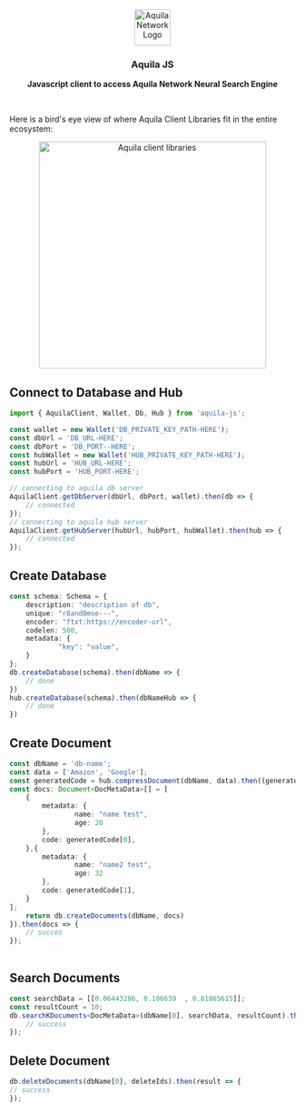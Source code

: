 <div align="center">
  <a href="https://aquila.network">
    <img
      src="https://user-images.githubusercontent.com/19545678/133918727-5a37c6be-676f-427b-8c86-dd50f58d1287.png"
      alt="Aquila Network Logo"
      height="64"
    />
  </a>
  <br />
  <p>
    <h3>
      <b>
        Aquila JS
      </b>
    </h3>
  </p>
  <p>
    <b>
      Javascript client to access Aquila Network Neural Search Engine
    </b>
  </p>
  <br/>
</div>

Here is a bird's eye view of where Aquila Client Libraries fit in the entire ecosystem:
<div align="center">
  <img
    src="https://user-images.githubusercontent.com/19545678/133918436-63c39f8a-aa6c-4d7c-939a-20e35cc8b2c2.png"
    alt="Aquila client libraries"
    height="400"
  />
 <br/>
</div>

## Connect to Database and Hub
```ts
import { AquilaClient, Wallet, Db, Hub } from 'aquila-js';

const wallet = new Wallet('DB_PRIVATE_KEY_PATH-HERE');
const dbUrl = 'DB_URL-HERE';
const dbPort = 'DB_PORT--HERE';
const hubWallet = new Wallet('HUB_PRIVATE_KEY_PATH-HERE');
const hubUrl = 'HUB_URL-HERE';
const hubPort = 'HUB_PORT-HERE';

// connecting to aquila db server
AquilaClient.getDbServer(dbUrl, dbPort, wallet).then(db => {
	// connected
});
// connecting to aquila hub server
AquilaClient.getHubServer(hubUrl, hubPort, hubWallet).then(hub => {
	// connected
});
```

## Create Database

```ts
const schema: Schema = {
	description: "description of db",
	unique: "r8and0mse---",
	encoder: "ftxt:https://encoder-url",
	codelen: 500,
	metadata: {
			"key": "value",
	}
};
db.createDatabase(schema).then(dbName => {
	// done
})
hub.createDatabase(schema).then(dbNameHub => {
	// done
})
```

## Create Document

```ts
const dbName = 'db-name';
const data = ['Amazon', 'Google'];
const generatedCode = hub.compressDocument(dbName, data).then((generatedCode: as number[][]) => {
const docs: Document<DocMetaData>[] = [
	{
		metadata: {
				name: "name test",
				age: 20
		},
		code: generatedCode[0],
	},{
		metadata: {
				name: "name2 test",
				age: 32
		},
		code: generatedCode[1],
	}
];
	return db.createDocuments(dbName, docs)
}).then(docs => {
	// succes	
});
	
```

## Search Documents

```ts
const searchData = [[0.06443286, 0.106639  , 0.81865615]];
const resultCount = 10;
db.searchKDocuments<DocMetaData>(dbName[0], searchData, resultCount).then(result => {
	// success
});
```

## Delete Document

```ts
db.deleteDocuments(dbName[0], deleteIds).then(result => {
// success
});
```
